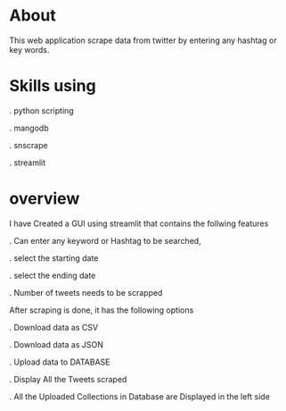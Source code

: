 
# About

This web application scrape data from twitter by entering any hashtag or key words.

# Skills using

. python scripting

. mangodb

. snscrape

. streamlit

# overview

I have Created a GUI using streamlit that contains the follwing features

. Can enter any keyword or Hashtag to be searched,

. select the starting date

. select the ending date

. Number of tweets needs to be scrapped


After scraping is done, it has the following options

. Download data as CSV

. Download data as JSON

. Upload data to DATABASE

. Display All the Tweets scraped

. All the Uploaded Collections in Database are Displayed in the left side
